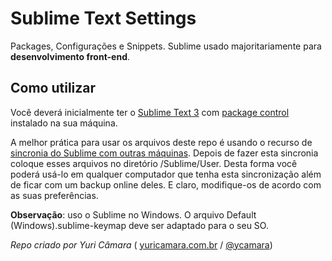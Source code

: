 Sublime Text Settings
====================

Packages, Configurações e Snippets.
Sublime usado majoritariamente para **desenvolvimento front-end**.

Como utilizar
-------------
Você deverá inicialmente ter o [Sublime Text 3][1] com [package control][2] instalado na sua máquina.

A melhor prática para usar os arquivos deste repo é usando o recurso de [sincronia do Sublime com outras máquinas][3]. Depois de fazer esta sincronia coloque esses arquivos no diretório /Sublime/User. Desta forma você poderá usá-lo em qualquer computador que tenha esta sincronização além de ficar com um backup online deles. E claro, modifique-os de acordo com as suas preferências.


**Observação**: uso o Sublime no Windows. O arquivo Default (Windows).sublime-keymap deve ser adaptado para o seu SO.

*Repo criado por Yuri Câmara* ( [yuricamara.com.br][4] / [@ycamara][5])


  [1]: www.sublimetext.com/3
  [2]: sublime.wbond.net/
  [3]: sublime.wbond.net/docs/syncing
  [4]: www.yuricamara.com.br "Portfolio"
  [5]: twitter.com/ycamara "Twitter"